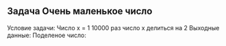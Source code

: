 ## Задача Очень маленькое число
Условие задачи:
Число х = 1
10000 раз число х делиться на 2
Выходные данные:
Поделеное число:
